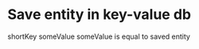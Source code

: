 # Save entity in key-value db

<div print="true">
    <e:summary/>
    <e:example name="Check that db contains specified entity">
        <e:given>
            <e:db-kv-set cache="test.cache">
                <key>shortKey</key>
                <value>someValue</value>
            </e:db-kv-set>
        </e:given>
        <e:then>
            <span c:set="#expected">someValue</span>
            <span c:assertTrue="check(#expected)">is equal to saved entity</span>
        </e:then>
    </e:example>
</div>    